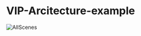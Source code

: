 # VIP-Arcitecture-example

![AllScenes](https://github.com/StevenKirke/VIP-Arcitecture-example/assets/33865213/0475c42d-c4cc-4d7d-b823-783fbd099e84)
